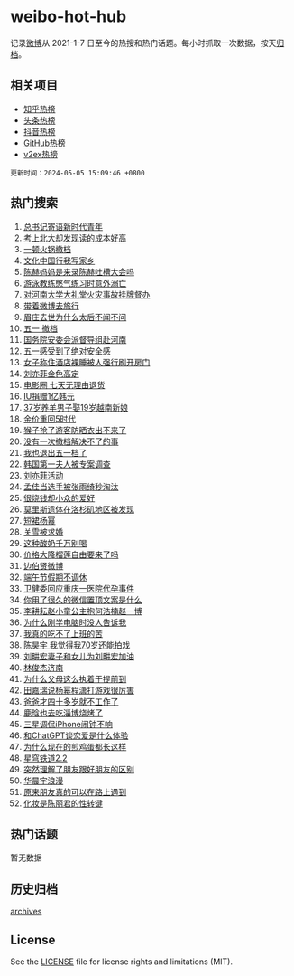 # weibo-hot-hub

记录[微博](https://www.weibo.com)从 2021-1-7 日至今的热搜和热门话题。每小时抓取一次数据，按天[归档](archives)。

## 相关项目

- [知乎热榜](https://github.com/lonnyzhang423/zhihu-hot-hub)
- [头条热榜](https://github.com/lonnyzhang423/toutiao-hot-hub)
- [抖音热榜](https://github.com/lonnyzhang423/douyin-hot-hub)
- [GitHub热榜](https://github.com/lonnyzhang423/github-hot-hub)
- [v2ex热榜](https://github.com/lonnyzhang423/v2ex-hot-hub)


`更新时间：2024-05-05 15:09:46 +0800`

## 热门搜索

1. [总书记寄语新时代青年](https://m.weibo.cn/search?containerid=100103type%3D1%26t%3D10%26q%3D%23%E6%80%BB%E4%B9%A6%E8%AE%B0%E5%AF%84%E8%AF%AD%E6%96%B0%E6%97%B6%E4%BB%A3%E9%9D%92%E5%B9%B4%23&stream_entry_id=51&isnewpage=1&extparam=seat%3D1%26filter_type%3Drealtimehot%26stream_entry_id%3D51%26c_type%3D51%26q%3D%2523%25E6%2580%25BB%25E4%25B9%25A6%25E8%25AE%25B0%25E5%25AF%2584%25E8%25AF%25AD%25E6%2596%25B0%25E6%2597%25B6%25E4%25BB%25A3%25E9%259D%2592%25E5%25B9%25B4%2523%26dgr%3D0%26cate%3D10103%26pos%3D0%26display_time%3D1714892985%26pre_seqid%3D1714892985661029869197)
1. [考上北大却发现读的成本好高](https://m.weibo.cn/search?containerid=100103type%3D1%26t%3D10%26q%3D%23%E8%80%83%E4%B8%8A%E5%8C%97%E5%A4%A7%E5%8D%B4%E5%8F%91%E7%8E%B0%E8%AF%BB%E7%9A%84%E6%88%90%E6%9C%AC%E5%A5%BD%E9%AB%98%23&stream_entry_id=31&isnewpage=1&extparam=seat%3D1%26stream_entry_id%3D31%26pos%3D0%26realpos%3D1%26dgr%3D0%26flag%3D2%26filter_type%3Drealtimehot%26band_rank%3D1%26c_type%3D31%26q%3D%2523%25E8%2580%2583%25E4%25B8%258A%25E5%258C%2597%25E5%25A4%25A7%25E5%258D%25B4%25E5%258F%2591%25E7%258E%25B0%25E8%25AF%25BB%25E7%259A%2584%25E6%2588%2590%25E6%259C%25AC%25E5%25A5%25BD%25E9%25AB%2598%2523%26cate%3D5001%26lcate%3D5001%26display_time%3D1714892985%26pre_seqid%3D1714892985661029869197)
1. [一顿火锅撤档](https://m.weibo.cn/search?containerid=100103type%3D1%26t%3D10%26q%3D%23%E4%B8%80%E9%A1%BF%E7%81%AB%E9%94%85%E6%92%A4%E6%A1%A3%23&stream_entry_id=31&isnewpage=1&extparam=seat%3D1%26stream_entry_id%3D31%26pos%3D1%26realpos%3D2%26dgr%3D0%26flag%3D2%26filter_type%3Drealtimehot%26band_rank%3D2%26c_type%3D31%26q%3D%2523%25E4%25B8%2580%25E9%25A1%25BF%25E7%2581%25AB%25E9%2594%2585%25E6%2592%25A4%25E6%25A1%25A3%2523%26cate%3D5001%26lcate%3D5001%26display_time%3D1714892985%26pre_seqid%3D1714892985661029869197)
1. [文化中国行我写家乡](https://m.weibo.cn/search?containerid=100103type%3D1%26t%3D10%26q%3D%23%E6%96%87%E5%8C%96%E4%B8%AD%E5%9B%BD%E8%A1%8C%E6%88%91%E5%86%99%E5%AE%B6%E4%B9%A1%23&stream_entry_id=31&isnewpage=1&extparam=seat%3D1%26stream_entry_id%3D31%26pos%3D2%26realpos%3D3%26dgr%3D0%26flag%3D0%26filter_type%3Drealtimehot%26band_rank%3D3%26c_type%3D31%26q%3D%2523%25E6%2596%2587%25E5%258C%2596%25E4%25B8%25AD%25E5%259B%25BD%25E8%25A1%258C%25E6%2588%2591%25E5%2586%2599%25E5%25AE%25B6%25E4%25B9%25A1%2523%26cate%3D5001%26lcate%3D5001%26display_time%3D1714892985%26pre_seqid%3D1714892985661029869197)
1. [陈赫妈妈是来录陈赫吐槽大会吗](https://m.weibo.cn/search?containerid=100103type%3D1%26t%3D10%26q%3D%23%E9%99%88%E8%B5%AB%E5%A6%88%E5%A6%88%E6%98%AF%E6%9D%A5%E5%BD%95%E9%99%88%E8%B5%AB%E5%90%90%E6%A7%BD%E5%A4%A7%E4%BC%9A%E5%90%97%23&stream_entry_id=31&isnewpage=1&extparam=seat%3D1%26stream_entry_id%3D31%26pos%3D3%26realpos%3D4%26dgr%3D0%26flag%3D1%26filter_type%3Drealtimehot%26band_rank%3D4%26c_type%3D31%26q%3D%2523%25E9%2599%2588%25E8%25B5%25AB%25E5%25A6%2588%25E5%25A6%2588%25E6%2598%25AF%25E6%259D%25A5%25E5%25BD%2595%25E9%2599%2588%25E8%25B5%25AB%25E5%2590%2590%25E6%25A7%25BD%25E5%25A4%25A7%25E4%25BC%259A%25E5%2590%2597%2523%26cate%3D5001%26lcate%3D5001%26display_time%3D1714892985%26pre_seqid%3D1714892985661029869197)
1. [游泳教练憋气练习时意外溺亡](https://m.weibo.cn/search?containerid=100103type%3D1%26t%3D10%26q%3D%23%E6%B8%B8%E6%B3%B3%E6%95%99%E7%BB%83%E6%86%8B%E6%B0%94%E7%BB%83%E4%B9%A0%E6%97%B6%E6%84%8F%E5%A4%96%E6%BA%BA%E4%BA%A1%23&stream_entry_id=31&isnewpage=1&extparam=seat%3D1%26stream_entry_id%3D31%26pos%3D4%26realpos%3D5%26dgr%3D0%26flag%3D0%26filter_type%3Drealtimehot%26band_rank%3D5%26c_type%3D31%26q%3D%2523%25E6%25B8%25B8%25E6%25B3%25B3%25E6%2595%2599%25E7%25BB%2583%25E6%2586%258B%25E6%25B0%2594%25E7%25BB%2583%25E4%25B9%25A0%25E6%2597%25B6%25E6%2584%258F%25E5%25A4%2596%25E6%25BA%25BA%25E4%25BA%25A1%2523%26cate%3D5001%26lcate%3D5001%26display_time%3D1714892985%26pre_seqid%3D1714892985661029869197)
1. [对河南大学大礼堂火灾事故挂牌督办](https://m.weibo.cn/search?containerid=100103type%3D1%26t%3D10%26q%3D%23%E5%AF%B9%E6%B2%B3%E5%8D%97%E5%A4%A7%E5%AD%A6%E5%A4%A7%E7%A4%BC%E5%A0%82%E7%81%AB%E7%81%BE%E4%BA%8B%E6%95%85%E6%8C%82%E7%89%8C%E7%9D%A3%E5%8A%9E%23&stream_entry_id=31&isnewpage=1&extparam=seat%3D1%26stream_entry_id%3D31%26pos%3D5%26realpos%3D6%26dgr%3D0%26flag%3D1%26filter_type%3Drealtimehot%26band_rank%3D6%26c_type%3D31%26q%3D%2523%25E5%25AF%25B9%25E6%25B2%25B3%25E5%258D%2597%25E5%25A4%25A7%25E5%25AD%25A6%25E5%25A4%25A7%25E7%25A4%25BC%25E5%25A0%2582%25E7%2581%25AB%25E7%2581%25BE%25E4%25BA%258B%25E6%2595%2585%25E6%258C%2582%25E7%2589%258C%25E7%259D%25A3%25E5%258A%259E%2523%26cate%3D5001%26lcate%3D5001%26display_time%3D1714892985%26pre_seqid%3D1714892985661029869197)
1. [带着微博去旅行](https://m.weibo.cn/search?containerid=100103type%3D1%26t%3D10%26q%3D%23%E5%B8%A6%E7%9D%80%E5%BE%AE%E5%8D%9A%E5%8E%BB%E6%97%85%E8%A1%8C%23&stream_entry_id=31&isnewpage=1&extparam=seat%3D1%26stream_entry_id%3D31%26pos%3D6%26q%3D%2523%25E5%25B8%25A6%25E7%259D%2580%25E5%25BE%25AE%25E5%258D%259A%25E5%258E%25BB%25E6%2597%2585%25E8%25A1%258C%2523%26dgr%3D0%26adid%3D235340%26filter_type%3Drealtimehot%26band_rank%3D7%26c_type%3D31%26is_ad_pos%3D1%26topic_ad%3D1%26cate%3D5001%26lcate%3D5001%26display_time%3D1714892985%26pre_seqid%3D1714892985661029869197)
1. [眉庄去世为什么太后不闻不问](https://m.weibo.cn/search?containerid=100103type%3D1%26t%3D10%26q%3D%23%E7%9C%89%E5%BA%84%E5%8E%BB%E4%B8%96%E4%B8%BA%E4%BB%80%E4%B9%88%E5%A4%AA%E5%90%8E%E4%B8%8D%E9%97%BB%E4%B8%8D%E9%97%AE%23&stream_entry_id=31&isnewpage=1&extparam=seat%3D1%26stream_entry_id%3D31%26pos%3D7%26realpos%3D7%26dgr%3D0%26flag%3D1%26filter_type%3Drealtimehot%26band_rank%3D7%26c_type%3D31%26q%3D%2523%25E7%259C%2589%25E5%25BA%2584%25E5%258E%25BB%25E4%25B8%2596%25E4%25B8%25BA%25E4%25BB%2580%25E4%25B9%2588%25E5%25A4%25AA%25E5%2590%258E%25E4%25B8%258D%25E9%2597%25BB%25E4%25B8%258D%25E9%2597%25AE%2523%26cate%3D5001%26lcate%3D5001%26display_time%3D1714892985%26pre_seqid%3D1714892985661029869197)
1. [五一 撤档](https://m.weibo.cn/search?containerid=100103type%3D1%26t%3D10%26q%3D%E4%BA%94%E4%B8%80+%E6%92%A4%E6%A1%A3&stream_entry_id=31&isnewpage=1&extparam=seat%3D1%26stream_entry_id%3D31%26pos%3D8%26realpos%3D8%26dgr%3D0%26flag%3D0%26filter_type%3Drealtimehot%26band_rank%3D8%26c_type%3D31%26q%3D%25E4%25BA%2594%25E4%25B8%2580%2520%25E6%2592%25A4%25E6%25A1%25A3%26cate%3D5001%26lcate%3D5001%26display_time%3D1714892985%26pre_seqid%3D1714892985661029869197)
1. [国务院安委会派督导组赴河南](https://m.weibo.cn/search?containerid=100103type%3D1%26t%3D10%26q%3D%23%E5%9B%BD%E5%8A%A1%E9%99%A2%E5%AE%89%E5%A7%94%E4%BC%9A%E6%B4%BE%E7%9D%A3%E5%AF%BC%E7%BB%84%E8%B5%B4%E6%B2%B3%E5%8D%97%23&stream_entry_id=31&isnewpage=1&extparam=seat%3D1%26stream_entry_id%3D31%26pos%3D9%26realpos%3D9%26dgr%3D0%26flag%3D1%26filter_type%3Drealtimehot%26band_rank%3D9%26c_type%3D31%26q%3D%2523%25E5%259B%25BD%25E5%258A%25A1%25E9%2599%25A2%25E5%25AE%2589%25E5%25A7%2594%25E4%25BC%259A%25E6%25B4%25BE%25E7%259D%25A3%25E5%25AF%25BC%25E7%25BB%2584%25E8%25B5%25B4%25E6%25B2%25B3%25E5%258D%2597%2523%26cate%3D5001%26lcate%3D5001%26display_time%3D1714892985%26pre_seqid%3D1714892985661029869197)
1. [五一感受到了绝对安全感](https://m.weibo.cn/search?containerid=100103type%3D1%26t%3D10%26q%3D%23%E4%BA%94%E4%B8%80%E6%84%9F%E5%8F%97%E5%88%B0%E4%BA%86%E7%BB%9D%E5%AF%B9%E5%AE%89%E5%85%A8%E6%84%9F%23&stream_entry_id=31&isnewpage=1&extparam=seat%3D1%26stream_entry_id%3D31%26pos%3D10%26realpos%3D10%26dgr%3D0%26flag%3D32768%26filter_type%3Drealtimehot%26band_rank%3D10%26c_type%3D31%26q%3D%2523%25E4%25BA%2594%25E4%25B8%2580%25E6%2584%259F%25E5%258F%2597%25E5%2588%25B0%25E4%25BA%2586%25E7%25BB%259D%25E5%25AF%25B9%25E5%25AE%2589%25E5%2585%25A8%25E6%2584%259F%2523%26cate%3D5001%26lcate%3D5001%26display_time%3D1714892985%26pre_seqid%3D1714892985661029869197)
1. [女子称住酒店裸睡被人强行刷开房门](https://m.weibo.cn/search?containerid=100103type%3D1%26t%3D10%26q%3D%23%E5%A5%B3%E5%AD%90%E7%A7%B0%E4%BD%8F%E9%85%92%E5%BA%97%E8%A3%B8%E7%9D%A1%E8%A2%AB%E4%BA%BA%E5%BC%BA%E8%A1%8C%E5%88%B7%E5%BC%80%E6%88%BF%E9%97%A8%23&stream_entry_id=31&isnewpage=1&extparam=seat%3D1%26stream_entry_id%3D31%26pos%3D11%26realpos%3D11%26dgr%3D0%26flag%3D1%26filter_type%3Drealtimehot%26band_rank%3D11%26c_type%3D31%26q%3D%2523%25E5%25A5%25B3%25E5%25AD%2590%25E7%25A7%25B0%25E4%25BD%258F%25E9%2585%2592%25E5%25BA%2597%25E8%25A3%25B8%25E7%259D%25A1%25E8%25A2%25AB%25E4%25BA%25BA%25E5%25BC%25BA%25E8%25A1%258C%25E5%2588%25B7%25E5%25BC%2580%25E6%2588%25BF%25E9%2597%25A8%2523%26cate%3D5001%26lcate%3D5001%26display_time%3D1714892985%26pre_seqid%3D1714892985661029869197)
1. [刘亦菲金色高定](https://m.weibo.cn/search?containerid=100103type%3D1%26t%3D10%26q%3D%23%E5%88%98%E4%BA%A6%E8%8F%B2%E9%87%91%E8%89%B2%E9%AB%98%E5%AE%9A%23&stream_entry_id=31&isnewpage=1&extparam=seat%3D1%26stream_entry_id%3D31%26pos%3D12%26realpos%3D12%26dgr%3D0%26flag%3D1%26filter_type%3Drealtimehot%26band_rank%3D12%26c_type%3D31%26q%3D%2523%25E5%2588%2598%25E4%25BA%25A6%25E8%258F%25B2%25E9%2587%2591%25E8%2589%25B2%25E9%25AB%2598%25E5%25AE%259A%2523%26cate%3D5001%26lcate%3D5001%26display_time%3D1714892985%26pre_seqid%3D1714892985661029869197)
1. [电影圈 七天无理由退货](https://m.weibo.cn/search?containerid=100103type%3D1%26t%3D10%26q%3D%E7%94%B5%E5%BD%B1%E5%9C%88+%E4%B8%83%E5%A4%A9%E6%97%A0%E7%90%86%E7%94%B1%E9%80%80%E8%B4%A7&stream_entry_id=31&isnewpage=1&extparam=seat%3D1%26stream_entry_id%3D31%26pos%3D13%26realpos%3D13%26dgr%3D0%26flag%3D2%26filter_type%3Drealtimehot%26band_rank%3D13%26c_type%3D31%26q%3D%25E7%2594%25B5%25E5%25BD%25B1%25E5%259C%2588%2520%25E4%25B8%2583%25E5%25A4%25A9%25E6%2597%25A0%25E7%2590%2586%25E7%2594%25B1%25E9%2580%2580%25E8%25B4%25A7%26cate%3D5001%26lcate%3D5001%26display_time%3D1714892985%26pre_seqid%3D1714892985661029869197)
1. [IU捐赠1亿韩元](https://m.weibo.cn/search?containerid=100103type%3D1%26t%3D10%26q%3D%23IU%E6%8D%90%E8%B5%A01%E4%BA%BF%E9%9F%A9%E5%85%83%23&stream_entry_id=31&isnewpage=1&extparam=seat%3D1%26stream_entry_id%3D31%26pos%3D14%26realpos%3D14%26dgr%3D0%26flag%3D1%26filter_type%3Drealtimehot%26band_rank%3D14%26c_type%3D31%26q%3D%2523IU%25E6%258D%2590%25E8%25B5%25A01%25E4%25BA%25BF%25E9%259F%25A9%25E5%2585%2583%2523%26cate%3D5001%26lcate%3D5001%26display_time%3D1714892985%26pre_seqid%3D1714892985661029869197)
1. [37岁养羊男子娶19岁越南新娘](https://m.weibo.cn/search?containerid=100103type%3D1%26t%3D10%26q%3D%2337%E5%B2%81%E5%85%BB%E7%BE%8A%E7%94%B7%E5%AD%90%E5%A8%B619%E5%B2%81%E8%B6%8A%E5%8D%97%E6%96%B0%E5%A8%98%23&stream_entry_id=31&isnewpage=1&extparam=seat%3D1%26stream_entry_id%3D31%26pos%3D15%26realpos%3D15%26dgr%3D0%26flag%3D0%26filter_type%3Drealtimehot%26band_rank%3D15%26c_type%3D31%26q%3D%252337%25E5%25B2%2581%25E5%2585%25BB%25E7%25BE%258A%25E7%2594%25B7%25E5%25AD%2590%25E5%25A8%25B619%25E5%25B2%2581%25E8%25B6%258A%25E5%258D%2597%25E6%2596%25B0%25E5%25A8%2598%2523%26cate%3D5001%26lcate%3D5001%26display_time%3D1714892985%26pre_seqid%3D1714892985661029869197)
1. [金价重回5时代](https://m.weibo.cn/search?containerid=100103type%3D1%26t%3D10%26q%3D%23%E9%87%91%E4%BB%B7%E9%87%8D%E5%9B%9E5%E6%97%B6%E4%BB%A3%23&stream_entry_id=31&isnewpage=1&extparam=seat%3D1%26stream_entry_id%3D31%26pos%3D16%26realpos%3D16%26dgr%3D0%26flag%3D1%26filter_type%3Drealtimehot%26band_rank%3D16%26c_type%3D31%26q%3D%2523%25E9%2587%2591%25E4%25BB%25B7%25E9%2587%258D%25E5%259B%259E5%25E6%2597%25B6%25E4%25BB%25A3%2523%26cate%3D5001%26lcate%3D5001%26display_time%3D1714892985%26pre_seqid%3D1714892985661029869197)
1. [猴子抢了游客防晒衣出不来了](https://m.weibo.cn/search?containerid=100103type%3D1%26t%3D10%26q%3D%E7%8C%B4%E5%AD%90%E6%8A%A2%E4%BA%86%E6%B8%B8%E5%AE%A2%E9%98%B2%E6%99%92%E8%A1%A3%E5%87%BA%E4%B8%8D%E6%9D%A5%E4%BA%86&stream_entry_id=31&isnewpage=1&extparam=seat%3D1%26stream_entry_id%3D31%26pos%3D17%26realpos%3D17%26dgr%3D0%26flag%3D0%26filter_type%3Drealtimehot%26band_rank%3D17%26c_type%3D31%26q%3D%25E7%258C%25B4%25E5%25AD%2590%25E6%258A%25A2%25E4%25BA%2586%25E6%25B8%25B8%25E5%25AE%25A2%25E9%2598%25B2%25E6%2599%2592%25E8%25A1%25A3%25E5%2587%25BA%25E4%25B8%258D%25E6%259D%25A5%25E4%25BA%2586%26cate%3D5001%26lcate%3D5001%26display_time%3D1714892985%26pre_seqid%3D1714892985661029869197)
1. [没有一次撤档解决不了的事](https://m.weibo.cn/search?containerid=100103type%3D1%26t%3D10%26q%3D%E6%B2%A1%E6%9C%89%E4%B8%80%E6%AC%A1%E6%92%A4%E6%A1%A3%E8%A7%A3%E5%86%B3%E4%B8%8D%E4%BA%86%E7%9A%84%E4%BA%8B&stream_entry_id=31&isnewpage=1&extparam=seat%3D1%26stream_entry_id%3D31%26pos%3D18%26realpos%3D18%26dgr%3D0%26flag%3D0%26filter_type%3Drealtimehot%26band_rank%3D18%26c_type%3D31%26q%3D%25E6%25B2%25A1%25E6%259C%2589%25E4%25B8%2580%25E6%25AC%25A1%25E6%2592%25A4%25E6%25A1%25A3%25E8%25A7%25A3%25E5%2586%25B3%25E4%25B8%258D%25E4%25BA%2586%25E7%259A%2584%25E4%25BA%258B%26cate%3D5001%26lcate%3D5001%26display_time%3D1714892985%26pre_seqid%3D1714892985661029869197)
1. [我也退出五一档了](https://m.weibo.cn/search?containerid=100103type%3D1%26t%3D10%26q%3D%23%E6%88%91%E4%B9%9F%E9%80%80%E5%87%BA%E4%BA%94%E4%B8%80%E6%A1%A3%E4%BA%86%23&stream_entry_id=31&isnewpage=1&extparam=seat%3D1%26stream_entry_id%3D31%26pos%3D19%26realpos%3D19%26dgr%3D0%26flag%3D1%26filter_type%3Drealtimehot%26band_rank%3D19%26c_type%3D31%26q%3D%2523%25E6%2588%2591%25E4%25B9%259F%25E9%2580%2580%25E5%2587%25BA%25E4%25BA%2594%25E4%25B8%2580%25E6%25A1%25A3%25E4%25BA%2586%2523%26cate%3D5001%26lcate%3D5001%26display_time%3D1714892985%26pre_seqid%3D1714892985661029869197)
1. [韩国第一夫人被专案调查](https://m.weibo.cn/search?containerid=100103type%3D1%26t%3D10%26q%3D%23%E9%9F%A9%E5%9B%BD%E7%AC%AC%E4%B8%80%E5%A4%AB%E4%BA%BA%E8%A2%AB%E4%B8%93%E6%A1%88%E8%B0%83%E6%9F%A5%23&stream_entry_id=31&isnewpage=1&extparam=seat%3D1%26stream_entry_id%3D31%26pos%3D20%26realpos%3D20%26dgr%3D0%26flag%3D0%26filter_type%3Drealtimehot%26band_rank%3D20%26c_type%3D31%26q%3D%2523%25E9%259F%25A9%25E5%259B%25BD%25E7%25AC%25AC%25E4%25B8%2580%25E5%25A4%25AB%25E4%25BA%25BA%25E8%25A2%25AB%25E4%25B8%2593%25E6%25A1%2588%25E8%25B0%2583%25E6%259F%25A5%2523%26cate%3D5001%26lcate%3D5001%26display_time%3D1714892985%26pre_seqid%3D1714892985661029869197)
1. [刘亦菲活动](https://m.weibo.cn/search?containerid=100103type%3D1%26t%3D10%26q%3D%E5%88%98%E4%BA%A6%E8%8F%B2%E6%B4%BB%E5%8A%A8&stream_entry_id=31&isnewpage=1&extparam=seat%3D1%26stream_entry_id%3D31%26pos%3D21%26realpos%3D21%26dgr%3D0%26flag%3D1%26filter_type%3Drealtimehot%26band_rank%3D21%26c_type%3D31%26q%3D%25E5%2588%2598%25E4%25BA%25A6%25E8%258F%25B2%25E6%25B4%25BB%25E5%258A%25A8%26cate%3D5001%26lcate%3D5001%26display_time%3D1714892985%26pre_seqid%3D1714892985661029869197)
1. [孟佳当选手被张雨绮秒淘汰](https://m.weibo.cn/search?containerid=100103type%3D1%26t%3D10%26q%3D%23%E5%AD%9F%E4%BD%B3%E5%BD%93%E9%80%89%E6%89%8B%E8%A2%AB%E5%BC%A0%E9%9B%A8%E7%BB%AE%E7%A7%92%E6%B7%98%E6%B1%B0%23&stream_entry_id=31&isnewpage=1&extparam=seat%3D1%26stream_entry_id%3D31%26pos%3D22%26realpos%3D22%26dgr%3D0%26flag%3D1%26filter_type%3Drealtimehot%26band_rank%3D22%26c_type%3D31%26q%3D%2523%25E5%25AD%259F%25E4%25BD%25B3%25E5%25BD%2593%25E9%2580%2589%25E6%2589%258B%25E8%25A2%25AB%25E5%25BC%25A0%25E9%259B%25A8%25E7%25BB%25AE%25E7%25A7%2592%25E6%25B7%2598%25E6%25B1%25B0%2523%26cate%3D5001%26lcate%3D5001%26display_time%3D1714892985%26pre_seqid%3D1714892985661029869197)
1. [很烧钱却小众的爱好](https://m.weibo.cn/search?containerid=100103type%3D1%26t%3D10%26q%3D%23%E5%BE%88%E7%83%A7%E9%92%B1%E5%8D%B4%E5%B0%8F%E4%BC%97%E7%9A%84%E7%88%B1%E5%A5%BD%23&stream_entry_id=31&isnewpage=1&extparam=seat%3D1%26stream_entry_id%3D31%26pos%3D23%26realpos%3D23%26dgr%3D0%26flag%3D1%26filter_type%3Drealtimehot%26band_rank%3D23%26c_type%3D31%26q%3D%2523%25E5%25BE%2588%25E7%2583%25A7%25E9%2592%25B1%25E5%258D%25B4%25E5%25B0%258F%25E4%25BC%2597%25E7%259A%2584%25E7%2588%25B1%25E5%25A5%25BD%2523%26cate%3D5001%26lcate%3D5001%26display_time%3D1714892985%26pre_seqid%3D1714892985661029869197)
1. [莫里斯遗体在洛杉矶地区被发现](https://m.weibo.cn/search?containerid=100103type%3D1%26t%3D10%26q%3D%23%E8%8E%AB%E9%87%8C%E6%96%AF%E9%81%97%E4%BD%93%E5%9C%A8%E6%B4%9B%E6%9D%89%E7%9F%B6%E5%9C%B0%E5%8C%BA%E8%A2%AB%E5%8F%91%E7%8E%B0%23&stream_entry_id=31&isnewpage=1&extparam=seat%3D1%26stream_entry_id%3D31%26pos%3D24%26realpos%3D24%26dgr%3D0%26flag%3D0%26filter_type%3Drealtimehot%26band_rank%3D24%26c_type%3D31%26q%3D%2523%25E8%258E%25AB%25E9%2587%258C%25E6%2596%25AF%25E9%2581%2597%25E4%25BD%2593%25E5%259C%25A8%25E6%25B4%259B%25E6%259D%2589%25E7%259F%25B6%25E5%259C%25B0%25E5%258C%25BA%25E8%25A2%25AB%25E5%258F%2591%25E7%258E%25B0%2523%26cate%3D5001%26lcate%3D5001%26display_time%3D1714892985%26pre_seqid%3D1714892985661029869197)
1. [短裙杨幂](https://m.weibo.cn/search?containerid=100103type%3D1%26t%3D10%26q%3D%23%E7%9F%AD%E8%A3%99%E6%9D%A8%E5%B9%82%23&stream_entry_id=31&isnewpage=1&extparam=seat%3D1%26stream_entry_id%3D31%26pos%3D25%26realpos%3D25%26dgr%3D0%26flag%3D0%26filter_type%3Drealtimehot%26band_rank%3D25%26c_type%3D31%26q%3D%2523%25E7%259F%25AD%25E8%25A3%2599%25E6%259D%25A8%25E5%25B9%2582%2523%26cate%3D5001%26lcate%3D5001%26display_time%3D1714892985%26pre_seqid%3D1714892985661029869197)
1. [关雪被求婚](https://m.weibo.cn/search?containerid=100103type%3D1%26t%3D10%26q%3D%23%E5%85%B3%E9%9B%AA%E8%A2%AB%E6%B1%82%E5%A9%9A%23&stream_entry_id=31&isnewpage=1&extparam=seat%3D1%26stream_entry_id%3D31%26pos%3D26%26realpos%3D26%26dgr%3D0%26flag%3D1%26filter_type%3Drealtimehot%26band_rank%3D26%26c_type%3D31%26q%3D%2523%25E5%2585%25B3%25E9%259B%25AA%25E8%25A2%25AB%25E6%25B1%2582%25E5%25A9%259A%2523%26cate%3D5001%26lcate%3D5001%26display_time%3D1714892985%26pre_seqid%3D1714892985661029869197)
1. [这种酸奶千万别喝](https://m.weibo.cn/search?containerid=100103type%3D1%26t%3D10%26q%3D%23%E8%BF%99%E7%A7%8D%E9%85%B8%E5%A5%B6%E5%8D%83%E4%B8%87%E5%88%AB%E5%96%9D%23&stream_entry_id=31&isnewpage=1&extparam=seat%3D1%26stream_entry_id%3D31%26pos%3D27%26realpos%3D27%26dgr%3D0%26flag%3D1%26filter_type%3Drealtimehot%26band_rank%3D27%26c_type%3D31%26q%3D%2523%25E8%25BF%2599%25E7%25A7%258D%25E9%2585%25B8%25E5%25A5%25B6%25E5%258D%2583%25E4%25B8%2587%25E5%2588%25AB%25E5%2596%259D%2523%26cate%3D5001%26lcate%3D5001%26display_time%3D1714892985%26pre_seqid%3D1714892985661029869197)
1. [价格大降榴莲自由要来了吗](https://m.weibo.cn/search?containerid=100103type%3D1%26t%3D10%26q%3D%23%E4%BB%B7%E6%A0%BC%E5%A4%A7%E9%99%8D%E6%A6%B4%E8%8E%B2%E8%87%AA%E7%94%B1%E8%A6%81%E6%9D%A5%E4%BA%86%E5%90%97%23&stream_entry_id=31&isnewpage=1&extparam=seat%3D1%26stream_entry_id%3D31%26pos%3D28%26realpos%3D28%26dgr%3D0%26flag%3D1%26filter_type%3Drealtimehot%26band_rank%3D28%26c_type%3D31%26q%3D%2523%25E4%25BB%25B7%25E6%25A0%25BC%25E5%25A4%25A7%25E9%2599%258D%25E6%25A6%25B4%25E8%258E%25B2%25E8%2587%25AA%25E7%2594%25B1%25E8%25A6%2581%25E6%259D%25A5%25E4%25BA%2586%25E5%2590%2597%2523%26cate%3D5001%26lcate%3D5001%26display_time%3D1714892985%26pre_seqid%3D1714892985661029869197)
1. [边伯贤微博](https://m.weibo.cn/search?containerid=100103type%3D1%26t%3D10%26q%3D%E8%BE%B9%E4%BC%AF%E8%B4%A4%E5%BE%AE%E5%8D%9A&stream_entry_id=31&isnewpage=1&extparam=seat%3D1%26stream_entry_id%3D31%26pos%3D29%26realpos%3D29%26dgr%3D0%26flag%3D0%26filter_type%3Drealtimehot%26band_rank%3D29%26c_type%3D31%26q%3D%25E8%25BE%25B9%25E4%25BC%25AF%25E8%25B4%25A4%25E5%25BE%25AE%25E5%258D%259A%26cate%3D5001%26lcate%3D5001%26display_time%3D1714892985%26pre_seqid%3D1714892985661029869197)
1. [端午节假期不调休](https://m.weibo.cn/search?containerid=100103type%3D1%26t%3D10%26q%3D%23%E7%AB%AF%E5%8D%88%E8%8A%82%E5%81%87%E6%9C%9F%E4%B8%8D%E8%B0%83%E4%BC%91%23&stream_entry_id=31&isnewpage=1&extparam=seat%3D1%26stream_entry_id%3D31%26pos%3D30%26realpos%3D30%26dgr%3D0%26flag%3D0%26filter_type%3Drealtimehot%26band_rank%3D30%26c_type%3D31%26q%3D%2523%25E7%25AB%25AF%25E5%258D%2588%25E8%258A%2582%25E5%2581%2587%25E6%259C%259F%25E4%25B8%258D%25E8%25B0%2583%25E4%25BC%2591%2523%26cate%3D5001%26lcate%3D5001%26display_time%3D1714892985%26pre_seqid%3D1714892985661029869197)
1. [卫健委回应重庆一医院代孕事件](https://m.weibo.cn/search?containerid=100103type%3D1%26t%3D10%26q%3D%23%E5%8D%AB%E5%81%A5%E5%A7%94%E5%9B%9E%E5%BA%94%E9%87%8D%E5%BA%86%E4%B8%80%E5%8C%BB%E9%99%A2%E4%BB%A3%E5%AD%95%E4%BA%8B%E4%BB%B6%23&stream_entry_id=31&isnewpage=1&extparam=seat%3D1%26stream_entry_id%3D31%26pos%3D31%26realpos%3D31%26dgr%3D0%26flag%3D1%26filter_type%3Drealtimehot%26band_rank%3D31%26c_type%3D31%26q%3D%2523%25E5%258D%25AB%25E5%2581%25A5%25E5%25A7%2594%25E5%259B%259E%25E5%25BA%2594%25E9%2587%258D%25E5%25BA%2586%25E4%25B8%2580%25E5%258C%25BB%25E9%2599%25A2%25E4%25BB%25A3%25E5%25AD%2595%25E4%25BA%258B%25E4%25BB%25B6%2523%26cate%3D5001%26lcate%3D5001%26display_time%3D1714892985%26pre_seqid%3D1714892985661029869197)
1. [你用了很久的微信置顶文案是什么](https://m.weibo.cn/search?containerid=100103type%3D1%26t%3D10%26q%3D%23%E4%BD%A0%E7%94%A8%E4%BA%86%E5%BE%88%E4%B9%85%E7%9A%84%E5%BE%AE%E4%BF%A1%E7%BD%AE%E9%A1%B6%E6%96%87%E6%A1%88%E6%98%AF%E4%BB%80%E4%B9%88%23&stream_entry_id=31&isnewpage=1&extparam=seat%3D1%26stream_entry_id%3D31%26pos%3D32%26realpos%3D32%26dgr%3D0%26flag%3D0%26filter_type%3Drealtimehot%26band_rank%3D32%26c_type%3D31%26q%3D%2523%25E4%25BD%25A0%25E7%2594%25A8%25E4%25BA%2586%25E5%25BE%2588%25E4%25B9%2585%25E7%259A%2584%25E5%25BE%25AE%25E4%25BF%25A1%25E7%25BD%25AE%25E9%25A1%25B6%25E6%2596%2587%25E6%25A1%2588%25E6%2598%25AF%25E4%25BB%2580%25E4%25B9%2588%2523%26cate%3D5001%26lcate%3D5001%26display_time%3D1714892985%26pre_seqid%3D1714892985661029869197)
1. [李耕耘赵小童公主抱何浩楠赵一博](https://m.weibo.cn/search?containerid=100103type%3D1%26t%3D10%26q%3D%23%E6%9D%8E%E8%80%95%E8%80%98%E8%B5%B5%E5%B0%8F%E7%AB%A5%E5%85%AC%E4%B8%BB%E6%8A%B1%E4%BD%95%E6%B5%A9%E6%A5%A0%E8%B5%B5%E4%B8%80%E5%8D%9A%23&stream_entry_id=31&isnewpage=1&extparam=seat%3D1%26stream_entry_id%3D31%26pos%3D33%26realpos%3D33%26dgr%3D0%26flag%3D1%26filter_type%3Drealtimehot%26band_rank%3D33%26c_type%3D31%26q%3D%2523%25E6%259D%258E%25E8%2580%2595%25E8%2580%2598%25E8%25B5%25B5%25E5%25B0%258F%25E7%25AB%25A5%25E5%2585%25AC%25E4%25B8%25BB%25E6%258A%25B1%25E4%25BD%2595%25E6%25B5%25A9%25E6%25A5%25A0%25E8%25B5%25B5%25E4%25B8%2580%25E5%258D%259A%2523%26cate%3D5001%26lcate%3D5001%26display_time%3D1714892985%26pre_seqid%3D1714892985661029869197)
1. [为什么刚学电脑时没人告诉我](https://m.weibo.cn/search?containerid=100103type%3D1%26t%3D10%26q%3D%E4%B8%BA%E4%BB%80%E4%B9%88%E5%88%9A%E5%AD%A6%E7%94%B5%E8%84%91%E6%97%B6%E6%B2%A1%E4%BA%BA%E5%91%8A%E8%AF%89%E6%88%91&stream_entry_id=31&isnewpage=1&extparam=seat%3D1%26stream_entry_id%3D31%26pos%3D34%26realpos%3D34%26dgr%3D0%26flag%3D0%26filter_type%3Drealtimehot%26band_rank%3D34%26c_type%3D31%26q%3D%25E4%25B8%25BA%25E4%25BB%2580%25E4%25B9%2588%25E5%2588%259A%25E5%25AD%25A6%25E7%2594%25B5%25E8%2584%2591%25E6%2597%25B6%25E6%25B2%25A1%25E4%25BA%25BA%25E5%2591%258A%25E8%25AF%2589%25E6%2588%2591%26cate%3D5001%26lcate%3D5001%26display_time%3D1714892985%26pre_seqid%3D1714892985661029869197)
1. [我真的吃不了上班的苦](https://m.weibo.cn/search?containerid=100103type%3D1%26t%3D10%26q%3D%23%E6%88%91%E7%9C%9F%E7%9A%84%E5%90%83%E4%B8%8D%E4%BA%86%E4%B8%8A%E7%8F%AD%E7%9A%84%E8%8B%A6%23&stream_entry_id=31&isnewpage=1&extparam=seat%3D1%26stream_entry_id%3D31%26pos%3D35%26realpos%3D35%26dgr%3D0%26flag%3D1%26filter_type%3Drealtimehot%26band_rank%3D35%26c_type%3D31%26q%3D%2523%25E6%2588%2591%25E7%259C%259F%25E7%259A%2584%25E5%2590%2583%25E4%25B8%258D%25E4%25BA%2586%25E4%25B8%258A%25E7%258F%25AD%25E7%259A%2584%25E8%258B%25A6%2523%26cate%3D5001%26lcate%3D5001%26display_time%3D1714892985%26pre_seqid%3D1714892985661029869197)
1. [陈昊宇 我觉得我70岁还能拍戏](https://m.weibo.cn/search?containerid=100103type%3D1%26t%3D10%26q%3D%E9%99%88%E6%98%8A%E5%AE%87+%E6%88%91%E8%A7%89%E5%BE%97%E6%88%9170%E5%B2%81%E8%BF%98%E8%83%BD%E6%8B%8D%E6%88%8F&stream_entry_id=31&isnewpage=1&extparam=seat%3D1%26stream_entry_id%3D31%26pos%3D36%26realpos%3D36%26dgr%3D0%26flag%3D1%26filter_type%3Drealtimehot%26band_rank%3D36%26c_type%3D31%26q%3D%25E9%2599%2588%25E6%2598%258A%25E5%25AE%2587%2520%25E6%2588%2591%25E8%25A7%2589%25E5%25BE%2597%25E6%2588%259170%25E5%25B2%2581%25E8%25BF%2598%25E8%2583%25BD%25E6%258B%258D%25E6%2588%258F%26cate%3D5001%26lcate%3D5001%26display_time%3D1714892985%26pre_seqid%3D1714892985661029869197)
1. [刘畊宏妻子和女儿为刘畊宏加油](https://m.weibo.cn/search?containerid=100103type%3D1%26t%3D10%26q%3D%23%E5%88%98%E7%95%8A%E5%AE%8F%E5%A6%BB%E5%AD%90%E5%92%8C%E5%A5%B3%E5%84%BF%E4%B8%BA%E5%88%98%E7%95%8A%E5%AE%8F%E5%8A%A0%E6%B2%B9%23&stream_entry_id=31&isnewpage=1&extparam=seat%3D1%26stream_entry_id%3D31%26pos%3D37%26realpos%3D37%26dgr%3D0%26flag%3D1%26filter_type%3Drealtimehot%26band_rank%3D37%26c_type%3D31%26q%3D%2523%25E5%2588%2598%25E7%2595%258A%25E5%25AE%258F%25E5%25A6%25BB%25E5%25AD%2590%25E5%2592%258C%25E5%25A5%25B3%25E5%2584%25BF%25E4%25B8%25BA%25E5%2588%2598%25E7%2595%258A%25E5%25AE%258F%25E5%258A%25A0%25E6%25B2%25B9%2523%26cate%3D5001%26lcate%3D5001%26display_time%3D1714892985%26pre_seqid%3D1714892985661029869197)
1. [林俊杰济南](https://m.weibo.cn/search?containerid=100103type%3D1%26t%3D10%26q%3D%E6%9E%97%E4%BF%8A%E6%9D%B0%E6%B5%8E%E5%8D%97&stream_entry_id=31&isnewpage=1&extparam=seat%3D1%26stream_entry_id%3D31%26pos%3D38%26realpos%3D38%26dgr%3D0%26flag%3D1%26filter_type%3Drealtimehot%26band_rank%3D38%26c_type%3D31%26q%3D%25E6%259E%2597%25E4%25BF%258A%25E6%259D%25B0%25E6%25B5%258E%25E5%258D%2597%26cate%3D5001%26lcate%3D5001%26display_time%3D1714892985%26pre_seqid%3D1714892985661029869197)
1. [为什么父母这么执着于提前到](https://m.weibo.cn/search?containerid=100103type%3D1%26t%3D10%26q%3D%23%E4%B8%BA%E4%BB%80%E4%B9%88%E7%88%B6%E6%AF%8D%E8%BF%99%E4%B9%88%E6%89%A7%E7%9D%80%E4%BA%8E%E6%8F%90%E5%89%8D%E5%88%B0%23&stream_entry_id=31&isnewpage=1&extparam=seat%3D1%26stream_entry_id%3D31%26pos%3D39%26realpos%3D39%26dgr%3D0%26flag%3D1%26filter_type%3Drealtimehot%26band_rank%3D39%26c_type%3D31%26q%3D%2523%25E4%25B8%25BA%25E4%25BB%2580%25E4%25B9%2588%25E7%2588%25B6%25E6%25AF%258D%25E8%25BF%2599%25E4%25B9%2588%25E6%2589%25A7%25E7%259D%2580%25E4%25BA%258E%25E6%258F%2590%25E5%2589%258D%25E5%2588%25B0%2523%26cate%3D5001%26lcate%3D5001%26display_time%3D1714892985%26pre_seqid%3D1714892985661029869197)
1. [田嘉瑞说杨幂程潇打游戏很厉害](https://m.weibo.cn/search?containerid=100103type%3D1%26t%3D10%26q%3D%23%E7%94%B0%E5%98%89%E7%91%9E%E8%AF%B4%E6%9D%A8%E5%B9%82%E7%A8%8B%E6%BD%87%E6%89%93%E6%B8%B8%E6%88%8F%E5%BE%88%E5%8E%89%E5%AE%B3%23&stream_entry_id=31&isnewpage=1&extparam=seat%3D1%26stream_entry_id%3D31%26pos%3D40%26realpos%3D40%26dgr%3D0%26flag%3D1%26filter_type%3Drealtimehot%26band_rank%3D40%26c_type%3D31%26q%3D%2523%25E7%2594%25B0%25E5%2598%2589%25E7%2591%259E%25E8%25AF%25B4%25E6%259D%25A8%25E5%25B9%2582%25E7%25A8%258B%25E6%25BD%2587%25E6%2589%2593%25E6%25B8%25B8%25E6%2588%258F%25E5%25BE%2588%25E5%258E%2589%25E5%25AE%25B3%2523%26cate%3D5001%26lcate%3D5001%26display_time%3D1714892985%26pre_seqid%3D1714892985661029869197)
1. [爸爸才四十多岁就不工作了](https://m.weibo.cn/search?containerid=100103type%3D1%26t%3D10%26q%3D%23%E7%88%B8%E7%88%B8%E6%89%8D%E5%9B%9B%E5%8D%81%E5%A4%9A%E5%B2%81%E5%B0%B1%E4%B8%8D%E5%B7%A5%E4%BD%9C%E4%BA%86%23&stream_entry_id=31&isnewpage=1&extparam=seat%3D1%26stream_entry_id%3D31%26pos%3D41%26realpos%3D41%26dgr%3D0%26flag%3D1%26filter_type%3Drealtimehot%26band_rank%3D41%26c_type%3D31%26q%3D%2523%25E7%2588%25B8%25E7%2588%25B8%25E6%2589%258D%25E5%259B%259B%25E5%258D%2581%25E5%25A4%259A%25E5%25B2%2581%25E5%25B0%25B1%25E4%25B8%258D%25E5%25B7%25A5%25E4%25BD%259C%25E4%25BA%2586%2523%26cate%3D5001%26lcate%3D5001%26display_time%3D1714892985%26pre_seqid%3D1714892985661029869197)
1. [鹿晗也去吃淄博烧烤了](https://m.weibo.cn/search?containerid=100103type%3D1%26t%3D10%26q%3D%23%E9%B9%BF%E6%99%97%E4%B9%9F%E5%8E%BB%E5%90%83%E6%B7%84%E5%8D%9A%E7%83%A7%E7%83%A4%E4%BA%86%23&stream_entry_id=31&isnewpage=1&extparam=seat%3D1%26stream_entry_id%3D31%26pos%3D42%26realpos%3D42%26dgr%3D0%26flag%3D1%26filter_type%3Drealtimehot%26band_rank%3D42%26c_type%3D31%26q%3D%2523%25E9%25B9%25BF%25E6%2599%2597%25E4%25B9%259F%25E5%258E%25BB%25E5%2590%2583%25E6%25B7%2584%25E5%258D%259A%25E7%2583%25A7%25E7%2583%25A4%25E4%25BA%2586%2523%26cate%3D5001%26lcate%3D5001%26display_time%3D1714892985%26pre_seqid%3D1714892985661029869197)
1. [三星调侃iPhone闹钟不响](https://m.weibo.cn/search?containerid=100103type%3D1%26t%3D10%26q%3D%23%E4%B8%89%E6%98%9F%E8%B0%83%E4%BE%83iPhone%E9%97%B9%E9%92%9F%E4%B8%8D%E5%93%8D%23&stream_entry_id=31&isnewpage=1&extparam=seat%3D1%26stream_entry_id%3D31%26pos%3D43%26realpos%3D43%26dgr%3D0%26flag%3D1%26filter_type%3Drealtimehot%26band_rank%3D43%26c_type%3D31%26q%3D%2523%25E4%25B8%2589%25E6%2598%259F%25E8%25B0%2583%25E4%25BE%2583iPhone%25E9%2597%25B9%25E9%2592%259F%25E4%25B8%258D%25E5%2593%258D%2523%26cate%3D5001%26lcate%3D5001%26display_time%3D1714892985%26pre_seqid%3D1714892985661029869197)
1. [和ChatGPT谈恋爱是什么体验](https://m.weibo.cn/search?containerid=100103type%3D1%26t%3D10%26q%3D%23%E5%92%8CChatGPT%E8%B0%88%E6%81%8B%E7%88%B1%E6%98%AF%E4%BB%80%E4%B9%88%E4%BD%93%E9%AA%8C%23&stream_entry_id=31&isnewpage=1&extparam=seat%3D1%26stream_entry_id%3D31%26pos%3D44%26realpos%3D44%26dgr%3D0%26flag%3D1%26filter_type%3Drealtimehot%26band_rank%3D44%26c_type%3D31%26q%3D%2523%25E5%2592%258CChatGPT%25E8%25B0%2588%25E6%2581%258B%25E7%2588%25B1%25E6%2598%25AF%25E4%25BB%2580%25E4%25B9%2588%25E4%25BD%2593%25E9%25AA%258C%2523%26cate%3D5001%26lcate%3D5001%26display_time%3D1714892985%26pre_seqid%3D1714892985661029869197)
1. [为什么现在的煎鸡蛋都长这样](https://m.weibo.cn/search?containerid=100103type%3D1%26t%3D10%26q%3D%23%E4%B8%BA%E4%BB%80%E4%B9%88%E7%8E%B0%E5%9C%A8%E7%9A%84%E7%85%8E%E9%B8%A1%E8%9B%8B%E9%83%BD%E9%95%BF%E8%BF%99%E6%A0%B7%23&stream_entry_id=31&isnewpage=1&extparam=seat%3D1%26stream_entry_id%3D31%26pos%3D45%26realpos%3D45%26dgr%3D0%26flag%3D0%26filter_type%3Drealtimehot%26band_rank%3D45%26c_type%3D31%26q%3D%2523%25E4%25B8%25BA%25E4%25BB%2580%25E4%25B9%2588%25E7%258E%25B0%25E5%259C%25A8%25E7%259A%2584%25E7%2585%258E%25E9%25B8%25A1%25E8%259B%258B%25E9%2583%25BD%25E9%2595%25BF%25E8%25BF%2599%25E6%25A0%25B7%2523%26cate%3D5001%26lcate%3D5001%26display_time%3D1714892985%26pre_seqid%3D1714892985661029869197)
1. [星穹铁道2.2](https://m.weibo.cn/search?containerid=100103type%3D1%26t%3D10%26q%3D%23%E6%98%9F%E7%A9%B9%E9%93%81%E9%81%932.2%23&stream_entry_id=31&isnewpage=1&extparam=seat%3D1%26stream_entry_id%3D31%26pos%3D46%26realpos%3D46%26dgr%3D0%26flag%3D1%26filter_type%3Drealtimehot%26band_rank%3D46%26c_type%3D31%26q%3D%2523%25E6%2598%259F%25E7%25A9%25B9%25E9%2593%2581%25E9%2581%25932.2%2523%26cate%3D5001%26lcate%3D5001%26display_time%3D1714892985%26pre_seqid%3D1714892985661029869197)
1. [突然理解了朋友跟好朋友的区别](https://m.weibo.cn/search?containerid=100103type%3D1%26t%3D10%26q%3D%23%E7%AA%81%E7%84%B6%E7%90%86%E8%A7%A3%E4%BA%86%E6%9C%8B%E5%8F%8B%E8%B7%9F%E5%A5%BD%E6%9C%8B%E5%8F%8B%E7%9A%84%E5%8C%BA%E5%88%AB%23&stream_entry_id=31&isnewpage=1&extparam=seat%3D1%26stream_entry_id%3D31%26pos%3D47%26realpos%3D47%26dgr%3D0%26flag%3D1%26filter_type%3Drealtimehot%26band_rank%3D47%26c_type%3D31%26q%3D%2523%25E7%25AA%2581%25E7%2584%25B6%25E7%2590%2586%25E8%25A7%25A3%25E4%25BA%2586%25E6%259C%258B%25E5%258F%258B%25E8%25B7%259F%25E5%25A5%25BD%25E6%259C%258B%25E5%258F%258B%25E7%259A%2584%25E5%258C%25BA%25E5%2588%25AB%2523%26cate%3D5001%26lcate%3D5001%26display_time%3D1714892985%26pre_seqid%3D1714892985661029869197)
1. [华晨宇浪漫](https://m.weibo.cn/search?containerid=100103type%3D1%26t%3D10%26q%3D%E5%8D%8E%E6%99%A8%E5%AE%87%E6%B5%AA%E6%BC%AB&stream_entry_id=31&isnewpage=1&extparam=seat%3D1%26stream_entry_id%3D31%26pos%3D48%26realpos%3D48%26dgr%3D0%26flag%3D1%26filter_type%3Drealtimehot%26band_rank%3D48%26c_type%3D31%26q%3D%25E5%258D%258E%25E6%2599%25A8%25E5%25AE%2587%25E6%25B5%25AA%25E6%25BC%25AB%26cate%3D5001%26lcate%3D5001%26display_time%3D1714892985%26pre_seqid%3D1714892985661029869197)
1. [原来朋友真的可以在路上遇到](https://m.weibo.cn/search?containerid=100103type%3D1%26t%3D10%26q%3D%23%E5%8E%9F%E6%9D%A5%E6%9C%8B%E5%8F%8B%E7%9C%9F%E7%9A%84%E5%8F%AF%E4%BB%A5%E5%9C%A8%E8%B7%AF%E4%B8%8A%E9%81%87%E5%88%B0%23&stream_entry_id=31&isnewpage=1&extparam=seat%3D1%26stream_entry_id%3D31%26pos%3D49%26realpos%3D49%26dgr%3D0%26flag%3D0%26filter_type%3Drealtimehot%26band_rank%3D49%26c_type%3D31%26q%3D%2523%25E5%258E%259F%25E6%259D%25A5%25E6%259C%258B%25E5%258F%258B%25E7%259C%259F%25E7%259A%2584%25E5%258F%25AF%25E4%25BB%25A5%25E5%259C%25A8%25E8%25B7%25AF%25E4%25B8%258A%25E9%2581%2587%25E5%2588%25B0%2523%26cate%3D5001%26lcate%3D5001%26display_time%3D1714892985%26pre_seqid%3D1714892985661029869197)
1. [化妆是陈丽君的性转键](https://m.weibo.cn/search?containerid=100103type%3D1%26t%3D10%26q%3D%23%E5%8C%96%E5%A6%86%E6%98%AF%E9%99%88%E4%B8%BD%E5%90%9B%E7%9A%84%E6%80%A7%E8%BD%AC%E9%94%AE%23&stream_entry_id=31&isnewpage=1&extparam=seat%3D1%26stream_entry_id%3D31%26pos%3D50%26realpos%3D50%26dgr%3D0%26flag%3D0%26filter_type%3Drealtimehot%26band_rank%3D50%26c_type%3D31%26q%3D%2523%25E5%258C%2596%25E5%25A6%2586%25E6%2598%25AF%25E9%2599%2588%25E4%25B8%25BD%25E5%2590%259B%25E7%259A%2584%25E6%2580%25A7%25E8%25BD%25AC%25E9%2594%25AE%2523%26cate%3D5001%26lcate%3D5001%26display_time%3D1714892985%26pre_seqid%3D1714892985661029869197)

## 热门话题

暂无数据

## 历史归档

[archives](archives)

## License

See the [LICENSE](LICENSE) file for license rights and limitations (MIT).
